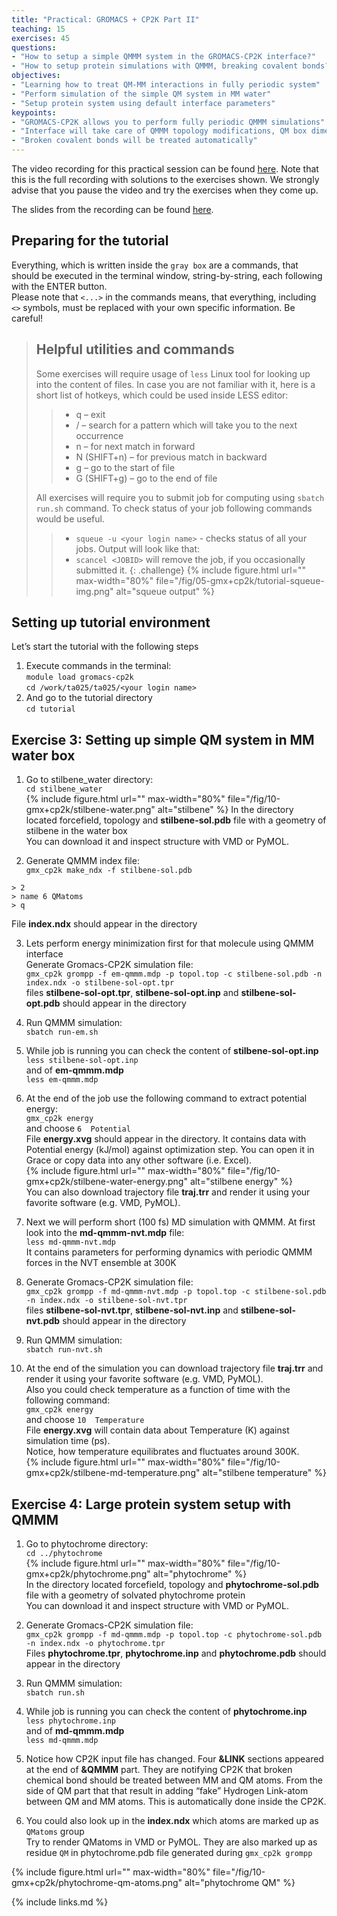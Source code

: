 ```yaml
---
title: "Practical: GROMACS + CP2K Part II"
teaching: 15
exercises: 45
questions:
- "How to setup a simple QMMM system in the GROMACS-CP2K interface?"
- "How to setup protein simulations with QMMM, breaking covalent bonds?"
objectives:
- "Learning how to treat QM-MM interactions in fully periodic system"
- "Perform simulation of the simple QM system in MM water"
- "Setup protein system using default interface parameters"
keypoints:
- "GROMACS-CP2K allows you to perform fully periodic QMMM simulations"
- "Interface will take care of QMMM topology modifications, QM box dimensions and provide initial parameters"
- "Broken covalent bonds will be treated automatically"
---
```


The video recording for this practical session can be found 
[here](https://youtu.be/rw5CZD5wQOs). Note that this is the full recording 
with solutions to the exercises shown. We strongly advise that you pause the 
video and try the exercises when they come up.

The slides from the recording can be found [here](../slides/QMMM-Tutorial-EPCC.pdf).

## Preparing for the tutorial

Everything, which is written inside the ```gray box``` are a commands, that should be executed in the terminal window, string-by-string, each following with the ENTER button.  
Please note that `<...>` in the commands means, that everything, including `<>` symbols, must be replaced with your own specific information. Be careful!  

> ## Helpful utilities and commands
>
>Some exercises will require usage of `less` Linux tool for looking up into the content of files. In case you are not familiar with it, here is a short list of hotkeys, which could be used inside LESS editor:
>>* q – exit  
>>* / – search for a pattern which will take you to the next occurrence  
>>* n – for next match in forward  
>>* N (SHIFT+n) – for previous match in backward  
>>* g – go to the start of file  
>>* G (SHIFT+g) – go to the end of file  
>
>All exercises will require you to submit job for computing using `sbatch run.sh` command. To check status of your job following commands would be useful.  
>>* `squeue -u <your login name>` - checks status of all your jobs. Output will look like that:  
>>* `scancel <JOBID>` will remove the job, if you occasionally submitted it.
{: .challenge}
{% include figure.html url="" max-width="80%" file="/fig/05-gmx+cp2k/tutorial-squeue-img.png" alt="squeue output" %}  

## Setting up tutorial environment

Let’s start the tutorial with the following steps  
1. Execute commands in the terminal:  
`module load gromacs-cp2k`  
`cd /work/ta025/ta025/<your login name>`  
2. And go to the tutorial directory  
`cd tutorial`  

## Exercise 3: Setting up simple QM system in MM water box

1) Go to stilbene_water directory:  
`cd stilbene_water`  
{% include figure.html url="" max-width="80%" file="/fig/10-gmx+cp2k/stilbene-water.png" alt="stilbene" %}
In the directory located forcefield, topology and **stilbene-sol.pdb** file with a geometry of stilbene in the water box  
You can download it and inspect structure with VMD or PyMOL.  

2) Generate QMMM index file:  
`gmx_cp2k make_ndx -f stilbene-sol.pdb`  
```
> 2  
> name 6 QMatoms  
> q  
```  
File **index.ndx** should appear in the directory  

3) Lets perform energy minimization first for that molecule using QMMM interface  
Generate Gromacs-CP2K simulation file:  
`gmx_cp2k grompp -f em-qmmm.mdp -p topol.top -c stilbene-sol.pdb -n index.ndx -o stilbene-sol-opt.tpr`  
files **stilbene-sol-opt.tpr**, **stilbene-sol-opt.inp** and **stilbene-sol-opt.pdb** should appear in the directory  

4) Run QMMM simulation:  
`sbatch run-em.sh`  

5) While job is running you can check the content of **stilbene-sol-opt.inp**  
`less stilbene-sol-opt.inp`  
and of **em-qmmm.mdp**  
`less em-qmmm.mdp`

6) At the end of the job use the following command to extract potential energy:  
`gmx_cp2k energy`  
and choose `6  Potential`  
File **energy.xvg** should appear in the directory. It contains data with Potential energy (kJ/mol) against optimization step. You can open it in Grace or copy data into any other software (i.e. Excel).  
{% include figure.html url="" max-width="80%" file="/fig/10-gmx+cp2k/stilbene-water-energy.png" alt="stilbene energy" %}  
You can also download trajectory file **traj.trr** and render it using your favorite software (e.g. VMD, PyMOL).  

7) Next we will perform short (100 fs) MD simulation with QMMM. At first look into the **md-qmmm-nvt.mdp** file:  
`less md-qmmm-nvt.mdp`  
It contains parameters for performing dynamics with periodic QMMM forces in the NVT ensemble at 300K  

8) Generate Gromacs-CP2K simulation file:  
`gmx_cp2k grompp -f md-qmmm-nvt.mdp -p topol.top -c stilbene-sol.pdb -n index.ndx -o stilbene-sol-nvt.tpr`  
files **stilbene-sol-nvt.tpr**, **stilbene-sol-nvt.inp** and **stilbene-sol-nvt.pdb** should appear in the directory  

9) Run QMMM simulation:  
`sbatch run-nvt.sh`  

10) At the end of the simulation you can download trajectory file **traj.trr** and render it using your favorite software (e.g. VMD, PyMOL).  
Also you could check temperature as a function of time with the following command:  
`gmx_cp2k energy`  
and choose `10  Temperature`  
File **energy.xvg** will contain data about Temperature (K) against simulation time (ps).  
Notice, how temperature equilibrates and fluctuates around 300K.  
{% include figure.html url="" max-width="80%" file="/fig/10-gmx+cp2k/stilbene-md-temperature.png" alt="stilbene temperature" %}  

## Exercise 4: Large protein system setup with QMMM

1) Go to phytochrome directory:  
`cd ../phytochrome`  
{% include figure.html url="" max-width="80%" file="/fig/10-gmx+cp2k/phytochrome.png" alt="phytochrome" %}  
In the directory located forcefield, topology and **phytochrome-sol.pdb** file with a geometry of solvated phytochrome protein  
You can download it and inspect structure with VMD or PyMOL.  

2) Generate Gromacs-CP2K simulation file:  
`gmx_cp2k grompp -f md-qmmm.mdp -p topol.top -c phytochrome-sol.pdb -n index.ndx -o phytochrome.tpr`  
Files **phytochrome.tpr**, **phytochrome.inp** and **phytochrome.pdb** should appear in the directory  

3) Run QMMM simulation:  
`sbatch run.sh`  

4) While job is running you can check the content of **phytochrome.inp**  
`less phytochrome.inp`  
and of **md-qmmm.mdp**  
`less md-qmmm.mdp`  

5) Notice how CP2K input file has changed. Four **&LINK** sections appeared at the end of **&QMMM** part.
They are notifying CP2K that broken chemical bond should be treated between MM and QM atoms. 
From the side of QM part that that result in adding “fake” Hydrogen Link-atom between QM and MM atoms. 
This is automatically done inside the CP2K.  

6) You could also look up in the **index.ndx** which atoms are marked up as `QMatoms` group  
Try to render QMatoms in VMD or PyMOL. They are also marked up as residue `QM` in phytochrome.pdb file generated during `gmx_cp2k grompp`  

{% include figure.html url="" max-width="80%" file="/fig/10-gmx+cp2k/phytochrome-qm-atoms.png" alt="phytochrome QM" %}  

{% include links.md %}
